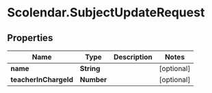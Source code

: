 # Scolendar.SubjectUpdateRequest

## Properties
Name | Type | Description | Notes
------------ | ------------- | ------------- | -------------
**name** | **String** |  | [optional] 
**teacherInChargeId** | **Number** |  | [optional] 


